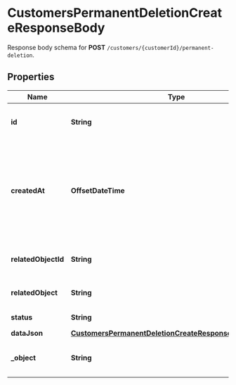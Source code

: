 

# CustomersPermanentDeletionCreateResponseBody

Response body schema for **POST** `/customers/{customerId}/permanent-deletion`.

## Properties

| Name | Type | Description | Notes |
|------------ | ------------- | ------------- | -------------|
|**id** | **String** | Unique permanent deletion object ID. |  |
|**createdAt** | **OffsetDateTime** | Timestamp representing the date and time when the customer was requested to be deleted in ISO 8601 format. |  |
|**relatedObjectId** | **String** | Unique customer ID that is being deleted. |  |
|**relatedObject** | **String** | Object being deleted. |  |
|**status** | **String** | Deletion status. |  |
|**dataJson** | [**CustomersPermanentDeletionCreateResponseBodyDataJson**](CustomersPermanentDeletionCreateResponseBodyDataJson.md) |  |  |
|**_object** | **String** | The type of the object represented by JSON. |  |



